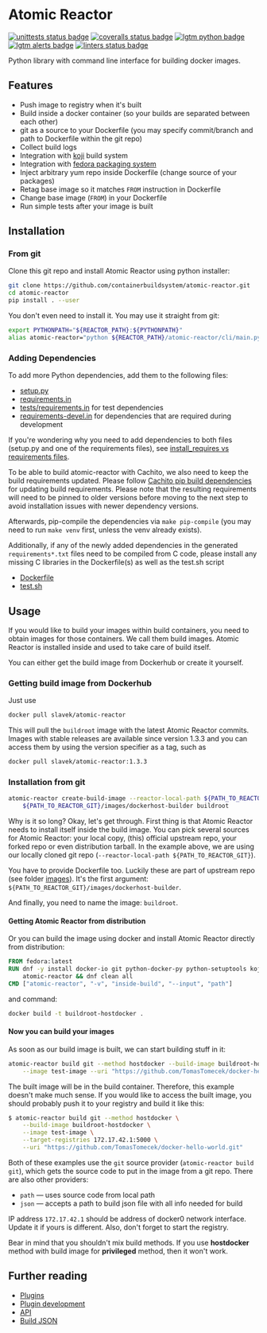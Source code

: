 # Atomic Reactor

[![unittests status badge]][unittests status link]
[![coveralls status badge]][coveralls status link]
[![lgtm python badge]][lgtm python link]
[![lgtm alerts badge]][lgtm alerts link]
[![linters status badge]][linters status link]

Python library with command line interface for building docker images.

## Features

- Push image to registry when it's built
- Build inside a docker container (so your builds are separated between each
  other)
- git as a source to your Dockerfile (you may specify commit/branch and path to
  Dockerfile within the git repo)
- Collect build logs
- Integration with [koji][] build system
- Integration with [fedora packaging system][]
- Inject arbitrary yum repo inside Dockerfile (change source of your packages)
- Retag base image so it matches `FROM` instruction in Dockerfile
- Change base image (`FROM`) in your Dockerfile
- Run simple tests after your image is built

## Installation

### From git

Clone this git repo and install Atomic Reactor using python installer:

```bash
git clone https://github.com/containerbuildsystem/atomic-reactor.git
cd atomic-reactor
pip install . --user
```

You don't even need to install it. You may use it straight from git:

```bash
export PYTHONPATH="${REACTOR_PATH}:${PYTHONPATH}"
alias atomic-reactor="python ${REACTOR_PATH}/atomic-reactor/cli/main.py"
```

### Adding Dependencies

To add more Python dependencies, add them to the following files:

- [setup.py](setup.py)
- [requirements.in](requirements.in)
- [tests/requirements.in](tests/requirements.in) for test dependencies
- [requirements-devel.in](requirements-devel.in) for dependencies that are
  required during development

If you're wondering why you need to add dependencies to both files (setup.py
and one of the requirements files), see [install_requires vs requirements
files](https://packaging.python.org/discussions/install-requires-vs-requirements/).

To be able to build atomic-reactor with Cachito, we also need to keep the
build requirements
updated. Please follow [Cachito pip build dependencies](https://github.com/release-engineering/cachito/blob/master/docs/pip.md#build-dependencies)
for updating build requirements. Please note that the resulting requirements
will need to be pinned to older versions before moving to the next step to
avoid installation issues with newer
dependency versions.

Afterwards, pip-compile the dependencies via `make pip-compile` (you may need to
run `make venv` first, unless the venv already exists).

Additionally, if any of the newly added dependencies in the generated
`requirements*.txt` files need to be compiled from C code, please install any
missing C libraries in the Dockerfile(s) as well as the test.sh script

- [Dockerfile](Dockerfile)
- [test.sh](test.sh)

## Usage

If you would like to build your images within build containers, you need to
obtain images for those containers. We call them build images. Atomic Reactor is
installed inside and used to take care of build itself.

You can either get the build image from Dockerhub or create it yourself.

### Getting build image from Dockerhub

Just use

```bash
docker pull slavek/atomic-reactor
```

This will pull the `buildroot` image with the latest Atomic Reactor commits.
Images with stable releases are available since version 1.3.3 and you can access
them by using the version specifier as a tag, such as

```bash
docker pull slavek/atomic-reactor:1.3.3
```

### Installation from git

```bash
atomic-reactor create-build-image --reactor-local-path ${PATH_TO_REACTOR_GIT} \
    ${PATH_TO_REACTOR_GIT}/images/dockerhost-builder buildroot
```

Why is it so long? Okay, let's get through. First thing is that Atomic Reactor
needs to install itself inside the build image. You can pick several sources for
Atomic Reactor: your local copy, (this) official upstream repo, your forked repo
or even distribution tarball. In the example above, we are using our locally
cloned git repo (`--reactor-local-path ${PATH_TO_REACTOR_GIT}`).

You have to provide Dockerfile too. Luckily these are part of upstream repo (see
folder [images][]). It's the first argument:
`${PATH_TO_REACTOR_GIT}/images/dockerhost-builder`.

And finally, you need to name the image: `buildroot`.

#### Getting Atomic Reactor from distribution

Or you can build the image using docker and install Atomic Reactor directly from
distribution:

```dockerfile
FROM fedora:latest
RUN dnf -y install docker-io git python-docker-py python-setuptools koji \
    atomic-reactor && dnf clean all
CMD ["atomic-reactor", "-v", "inside-build", "--input", "path"]
```

and command:

```bash
docker build -t buildroot-hostdocker .
```

#### Now you can build your images

As soon as our build image is built, we can start building stuff in it:

```bash
atomic-reactor build git --method hostdocker --build-image buildroot-hostdocker \
    --image test-image --uri "https://github.com/TomasTomecek/docker-hello-world.git"
```

The built image will be in the build container. Therefore, this example doesn't
make much sense. If you would like to access the built image, you should
probably push it to your registry and build it like this:

```bash
$ atomic-reactor build git --method hostdocker \
    --build-image buildroot-hostdocker \
    --image test-image \
    --target-registries 172.17.42.1:5000 \
    --uri "https://github.com/TomasTomecek/docker-hello-world.git"
```

Both of these examples use the `git` source provider (`atomic-reactor build
git`), which gets the source code to put in the image from a git repo. There are
also other providers:

- `path` ― uses source code from local path
- `json` ― accepts a path to build json file with all info needed for build

IP address `172.17.42.1` should be address of docker0 network interface. Update
it if yours is different. Also, don't forget to start the registry.

Bear in mind that you shouldn't mix build methods. If you use **hostdocker**
method with build image for **privileged** method, then it won't work.

## Further reading

- [Plugins](https://github.com/containerbuildsystem/atomic-reactor/blob/master/docs/plugins.md)
- [Plugin development](https://github.com/containerbuildsystem/atomic-reactor/blob/master/docs/plugin_development.md)
- [API](https://github.com/containerbuildsystem/atomic-reactor/blob/master/docs/api.md)
- [Build JSON](https://github.com/containerbuildsystem/atomic-reactor/blob/master/docs/build_json.md)

[coveralls status badge]: https://coveralls.io/repos/containerbuildsystem/atomic-reactor/badge.svg?branch=master
[coveralls status link]: https://coveralls.io/r/containerbuildsystem/atomic-reactor?branch=master
[lgtm python badge]: https://img.shields.io/lgtm/grade/python/g/containerbuildsystem/atomic-reactor.svg?logo=lgtm&logoWidth=18
[lgtm python link]: https://lgtm.com/projects/g/containerbuildsystem/atomic-reactor/context:python
[lgtm alerts badge]: https://img.shields.io/lgtm/alerts/g/containerbuildsystem/atomic-reactor.svg?logo=lgtm&logoWidth=18
[lgtm alerts link]: https://lgtm.com/projects/g/containerbuildsystem/atomic-reactor/alerts
[linters status badge]: https://github.com/containerbuildsystem/atomic-reactor/workflows/Linters/badge.svg?branch=master&event=push
[linters status link]: https://github.com/containerbuildsystem/atomic-reactor/actions?query=event%3Apush+branch%3Amaster+workflow%3A%22Linters%22
[unittests status badge]: https://github.com/containerbuildsystem/atomic-reactor/workflows/Unittests/badge.svg?branch=master&event=push
[unittests status link]: https://github.com/containerbuildsystem/atomic-reactor/actions?query=event%3Apush+branch%3Amaster+workflow%3A%22Unittests%22
[koji]: https://github.com/containerbuildsystem/atomic-reactor/blob/master/docs/koji.md
[fedora packaging system]: http://fedoraproject.org/wiki/Package_maintenance_guide
[docker-py]: https://github.com/docker/docker-py
[koji plugin]: https://github.com/containerbuildsystem/atomic-reactor/blob/master/atomic_reactor/plugins/pre_koji.py
[images]: https://github.com/containerbuildsystem/atomic-reactor/tree/master/images
